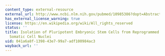 ```yaml
---
content_type: external-resource
external_url: http://www.ncbi.nlm.nih.gov/pubmed/10985386?dopt=Abstract
has_external_license_warning: true
license: https://en.wikipedia.org/wiki/All_rights_reserved
status: ''
title: Isolation of Pluripotent Embryonic Stem Cells from Reprogrammed Adult Mouse
  Somatic Cell Nuclei
uid: 041a6a8f-1398-43e7-99a7-adf100984ac3
wayback_url: ''
---
```

